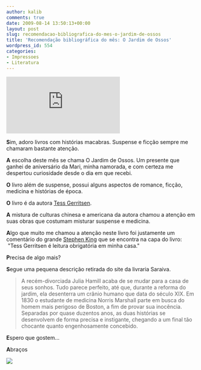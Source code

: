 ```yaml
---
author: kalib
comments: true
date: 2009-08-14 13:50:13+00:00
layout: post
slug: recomendacao-bibliografica-do-mes-o-jardim-de-ossos
title: 'Recomendação bibliográfica do mês: O Jardim de Ossos'
wordpress_id: 554
categories:
- Impressoes
- Literatura
---
```


![](http://www.livrariasaraiva.com.br/imagem/imagem.dll?tam=2&pro_id=2637651&PIM_Id=123515389)



**S**im, adoro livros com histórias macabras. Suspense e ficção sempre me chamaram bastante atenção.

**A** escolha deste mês se chama O Jardim de Ossos. Um presente que ganhei de aniversário da Mari, minha namorada, e com certeza me despertou curiosidade desde o dia em que recebi.

**O** livro além de suspense, possui alguns aspectos de romance, ficção, medicina e histórias de época.

**O** livro é da autora [Tess Gerritsen](http://en.wikipedia.org/wiki/Tess_Gerritsen).

**A** mistura de culturas chinesa e americana da autora chamou a atenção em suas obras que costumam misturar suspense e medicina.

**A**lgo que muito me chamou a atenção neste livro foi justamente um comentário do grande [Stephen King](http://en.wikipedia.org/wiki/Stephen_King) que se encontra na capa do livro:  "Tess Gerritsen é leitura obrigatória em minha casa."

**P**recisa de algo mais?

**S**egue uma pequena descrição retirada do site da livraria Saraiva.


> A recém-divorciada Julia Hamill acaba de se mudar para a casa de seus sonhos. Tudo parece perfeito, até que, durante a reforma do jardim, ela desenterra um crânio humano que data do século XIX. Em 1830 o estudante de medicina Norris Marshall parte em busca do homem mais perigoso de Boston, a fim de provar sua inocência. Separadas por quase duzentos anos, as duas histórias se desenvolvem de forma precisa e instigante, chegando a um final tão chocante quanto engenhosamente concebido.


**E**spero que gostem...

**A**braços


![](http://www.marcelocavalcante.net/portal/imgs/userbar.gif)




